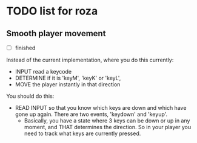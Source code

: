 # TODO list for roza

## Smooth player movement
 - [ ] finished

Instead of the current implementation, where you do this currently:
 - INPUT read a keycode
 - DETERMINE if it is 'keyM', 'keyK' or 'keyL',
 - MOVE the player instantly in that direction

You should do this:
 - READ INPUT so that you know which keys are down and which have gone up again. There are two events, 'keydown' and 'keyup'. 
   - Basically, you have a state where 3 keys can be down or up in any moment, and THAT determines the direction. So in your player you need to track what keys are currently pressed.